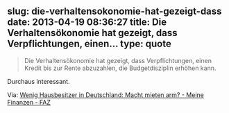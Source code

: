 slug: die-verhaltensokonomie-hat-gezeigt-dass
date: 2013-04-19 08:36:27
title: Die Verhaltensökonomie hat gezeigt, dass Verpflichtungen, einen...
type: quote
---

> Die Verhaltensökonomie hat gezeigt, dass Verpflichtungen, einen Kredit bis zur Rente abzuzahlen, die Budgetdisziplin erhöhen kann.

Durchaus interessant.

 Via: [Wenig Hausbesitzer in Deutschland: Macht mieten arm? - Meine Finanzen - FAZ](http://www.faz.net/aktuell/finanzen/meine-finanzen/wenig-hausbesitzer-in-deutschland-macht-mieten-arm-12148060.html)
